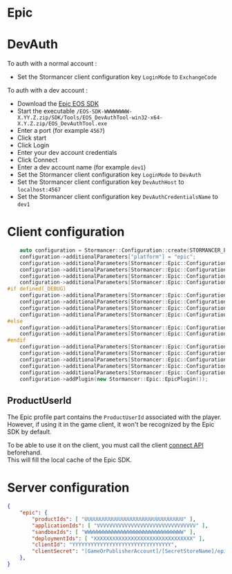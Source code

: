 Epic
====

# DevAuth

To auth with a normal account :
- Set the Stormancer client configuration key `LoginMode` to `ExchangeCode`

To auth with a dev account :
- Download the [Epic EOS SDK](https://dev.epicgames.com/portal)
- Start the executable `/EOS-SDK-WWWWWWWW-X.YY.Z.zip/SDK/Tools/EOS_DevAuthTool-win32-x64-X.Y.Z.zip/EOS_DevAuthTool.exe`
- Enter a port (for example `4567`)
- Click start
- Click Login
- Enter your dev account credentials
- Click Connect
- Enter a dev account name (for example `dev1`)
- Set the Stormancer client configuration key `LoginMode` to `DevAuth`
- Set the Stormancer client configuration key `DevAuthHost` to `localhost:4567`
- Set the Stormancer client configuration key `DevAuthCredentialsName` to `dev1`

# Client configuration

```cpp
	auto configuration = Stormancer::Configuration::create(STORMANCER_ENDPOINT, STORMANCER_ACCOUNT, STORMANCER_APPLICATION);
	configuration->additionalParameters["platform"] = "epic";
	configuration->additionalParameters[Stormancer::Epic::ConfigurationKeys::ProductName] = "PRODUCT_NAME";
	configuration->additionalParameters[Stormancer::Epic::ConfigurationKeys::ProductVersion] = "PRODUCT_VERSION";
	configuration->additionalParameters[Stormancer::Epic::ConfigurationKeys::InitPlatform] = "true";
	configuration->additionalParameters[Stormancer::Epic::ConfigurationKeys::AuthenticationEnabled] = "true";
#if defined(_DEBUG)
	configuration->additionalParameters[Stormancer::Epic::ConfigurationKeys::Diagnostics] = "true";
	configuration->additionalParameters[Stormancer::Epic::ConfigurationKeys::LoginMode] = "DevAuth";
	configuration->additionalParameters[Stormancer::Epic::ConfigurationKeys::DevAuthHost] = "localhost:4567";
	configuration->additionalParameters[Stormancer::Epic::ConfigurationKeys::DevAuthCredentialsName] = "dev1";
#else
	configuration->additionalParameters[Stormancer::Epic::ConfigurationKeys::LoginMode] = "ExchangeCode";
	configuration->additionalParameters[Stormancer::Epic::ConfigurationKeys::ExchangeCode] = m_epicExchangeCode;
#endif
	configuration->additionalParameters[Stormancer::Epic::ConfigurationKeys::ProductId] = "UUUUUUUUUUUUUUUUUUUUUUUUUUUUUUUU";
	configuration->additionalParameters[Stormancer::Epic::ConfigurationKeys::SandboxId] = "WWWWWWWWWWWWWWWWWWWWWWWWWWWWWWWW";
	configuration->additionalParameters[Stormancer::Epic::ConfigurationKeys::DeploymentId] = "XXXXXXXXXXXXXXXXXXXXXXXXXXXXXXXX";
	configuration->additionalParameters[Stormancer::Epic::ConfigurationKeys::ClientId] = "YYYYYYYYYYYYYYYYYYYYYYYYYYYYYYYY";
	configuration->additionalParameters[Stormancer::Epic::ConfigurationKeys::ClientSecret] = "ZZZZZZZZZZZZZZZZZZZZZZZZZZZZZZZZ";
	configuration->addPlugin(new Stormancer::Epic::EpicPlugin());
```

## ProductUserId

The Epic profile part contains the `ProductUserId` associated with the player. However, if using it in the game client, it won't be recognized by the Epic SDK by default.  

To be able to use it on the client, you must call the client [connect API](https://dev.epicgames.com/docs/api-ref/functions/eos-connect-login) beforehand.  
This will fill the local cache of the Epic SDK.

# Server configuration

```json
{
	"epic": {
    	"productIds": [ "UUUUUUUUUUUUUUUUUUUUUUUUUUUUUUUU" ],
    	"applicationIds": [ "VVVVVVVVVVVVVVVVVVVVVVVVVVVVVVVV" ],
		"sandboxIds": [ "WWWWWWWWWWWWWWWWWWWWWWWWWWWWWWWW" ],
		"deploymentIds": [ "XXXXXXXXXXXXXXXXXXXXXXXXXXXXXXXX" ],
		"clientId": "YYYYYYYYYYYYYYYYYYYYYYYYYYYYYYYY",
		"clientSecret": "[GameOrPublisherAccount]/[SecretStoreName]/epic_clientSecret"
	},
}
```
